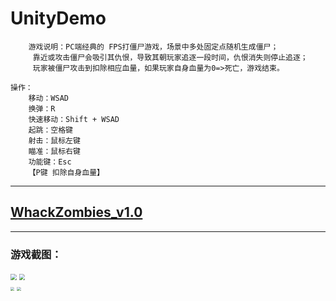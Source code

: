 # UnityDemo


        游戏说明：PC端经典的 FPS打僵尸游戏，场景中多处固定点随机生成僵尸；
		 靠近或攻击僵尸会吸引其仇恨，导致其朝玩家追逐一段时间，仇恨消失则停止追逐；
		 玩家被僵尸攻击到扣除相应血量，如果玩家自身血量为0=>死亡，游戏结束。	

    操作：
	    移动：WSAD
	    换弹：R
	    快速移动：Shift + WSAD
	    起跳：空格键
	    射击：鼠标左键
	    瞄准：鼠标右键
	    功能键：Esc
	    【P键 扣除自身血量】
	
***********************************************************************************************************************

## [WhackZombies_v1.0](https://github.com/justguang/UnityDemo/releases/tag/WhackZombies_v1.0)

***********************************************************************************************************************


### 游戏截图：
<img src="https://img2020.cnblogs.com/blog/2518177/202110/2518177-20211022150215396-185646990.png" style="zoom:60%">
<img src="https://img2020.cnblogs.com/blog/2518177/202110/2518177-20211022150238768-673517305.png" style="zoom:60%">

<br/>

<img src="https://img2020.cnblogs.com/blog/2518177/202110/2518177-20211025125909269-746034957.png" style="zoom:40%">
<img src="https://img2020.cnblogs.com/blog/2518177/202110/2518177-20211025125932546-8726807.png" style="zoom:40%">

